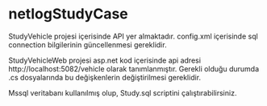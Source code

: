 # netlogStudyCase
StudyVehicle projesi içerisinde API yer almaktadır. 
config.xml içerisinde sql connection bilgilerinin güncellenmesi gereklidir. 

StudyVehicleWeb projesi asp.net 
kod içerisinde api adresi  http://localhost:5082/vehicle olarak tanımlanmıştır. Gerekli olduğu durumda .cs dosyalarında bu değişkenlerin değiştirilmesi gereklidir.

Mssql veritabanı kullanılmış olup, Study.sql scriptini çalıştırabilirsiniz.
